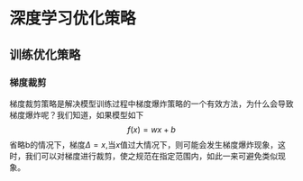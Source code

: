 # 深度学习优化策略


## 训练优化策略

### 梯度裁剪

梯度裁剪策略是解决模型训练过程中梯度爆炸策略的一个有效方法，为什么会导致梯度爆炸呢？我们知道，如果模型如下
$$
f(x)=wx+b
$$
省略b的情况下，梯度$\Delta = x$,当$x$值过大情况下，则可能会发生梯度爆炸现象，这时，我们可以对梯度进行裁剪，使之规范在指定范围内，如此一来可避免类似现象。


